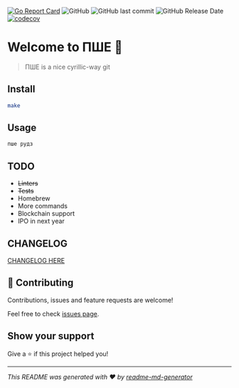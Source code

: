 [![Go Report Card](https://goreportcard.com/badge/github.com/temamagic/pwe)](https://goreportcard.com/report/github.com/temamagic/pwe)
![GitHub](https://img.shields.io/github/license/temamagic/pwe.svg)
![GitHub last commit](https://img.shields.io/github/last-commit/temamagic/pwe.svg)
![GitHub Release Date](https://img.shields.io/github/release-date/temamagic/pwe.svg)
[![codecov](https://codecov.io/gh/temamagic/pwe/branch/master/graph/badge.svg)](https://codecov.io/gh/temamagic/pwe)
# Welcome to ПШЕ 👋
> ПШЕ is a nice cyrillic-way git

## Install

```sh
make
```

## Usage

```sh
пше рудз
```

## TODO
- <s>Linters</s>
- <s>Tests</s>
- Homebrew
- More commands
- Blockchain support
- IPO in next year

## CHANGELOG
[CHANGELOG HERE](https://github.com/temamagic/pwe/blob/master/CHANGELOG.md)

## 🤝 Contributing

Contributions, issues and feature requests are welcome!

Feel free to check [issues page](https://github.com/temamagic/pwe/issues). 

## Show your support

Give a ⭐️ if this project helped you!


---

_This README was generated with ❤️ by [readme-md-generator](https://github.com/kefranabg/readme-md-generator)_